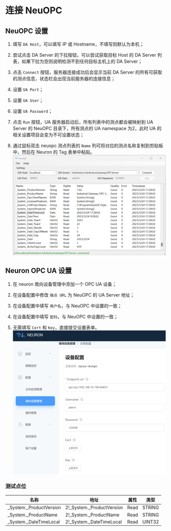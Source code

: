 # 连接 NeuOPC

## NeuOPC 设置

1. 填写 `DA Host`，可以填写 IP 或 Hostname，不填写则默认为本机；

2. 尝试点击 DA Server 的下拉按钮，可以尝试获取目标 Host 的 DA Server 列表，如果下拉为空则说明检测不到任何目标主机上的 DA Server；

3. 点击 `Connect` 按钮，服务器连接成功后会显示当前 DA Server 的所有可获取的测点信息，状态栏会出现当前服务器的连接信息；

4. 设置 `UA Port`；

5. 设置 `UA User`；

6. 设置 `UA Password`；

7. 点击 `Run` 按钮，UA 服务器启动后，所有列表中的测点都会被映射到 UA Server 的 NeuOPC 目录下，所有测点的 UA namespace 为2，此时 UA 的相关设置项目会变为不可设置状态；

8. 通过鼠标双击 neuopc 测点列表的 `Name` 列可将对应的测点名称复制到剪贴板中，然后在 Neuron 的 Tag 表单中粘贴。
![](./assets/neuopc-connect1.png)

## Neuron OPC UA 设置

1. 在 neuron 南向设备管理中添加一个 OPC UA 设备；

2. 在设备配置中修改 `端点 URL` 为 NeuOPC 的 UA Server 地址；

3. 在设备配置中填写 `用户名`，与 NeuOPC 中设置的一致；

4. 在设备配置中填写 `密码`，与 NeuOPC 中设置的一致；

5. 无需填写 `Cert` 和 `Key`，直接提交设置表单。
![](./assets/neuopc-connect2.png)

### 测试点位

| 名称                    | 地址                      | 属性 | 类型   |
| ----------------------- | ------------------------- | ---- | ------ |
| _System._ProductVersion | 2!_System._ProductVersion | Read | STRING |
| _System._ProductName    | 2!_System._ProductName    | Read | STRING |
| _System._DateTimeLocal  | 2!_System._DateTimeLocal  | Read | UINT32 |

